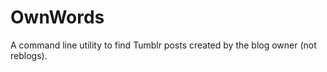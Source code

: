 OwnWords
========

A command line utility to find Tumblr posts created by the blog owner (not reblogs).
